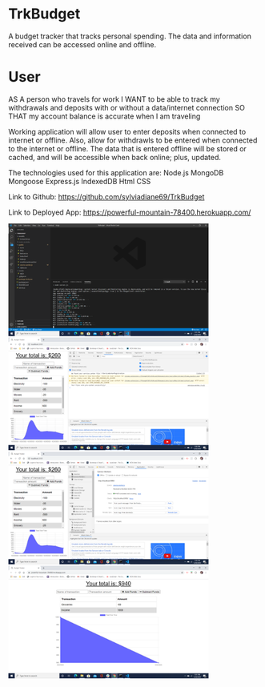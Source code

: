 # TrkBudget

A budget tracker that tracks personal spending. The data and information received can be accessed online and offline. 

# User
AS A person who travels for work
I WANT to be able to track my withdrawals and deposits with or without a data/internet connection
SO THAT my account balance is accurate when I am traveling

Working application will allow user to enter deposits when connected to internet or offline. Also, allow for withdrawls to be entered when connected to the internet or offline. The data that is entered offline will be stored or cached, and will be accessible when back online; plus, updated.

The technologies used for this application are:
Node.js
MongoDB
Mongoose
Express.js
IndexedDB
Html
CSS

Link to Github: https://github.com/sylviadiane69/TrkBudget

Link to Deployed App: https://powerful-mountain-78400.herokuapp.com/

<img src="images/Terminal.png" width="400"> <img src="images/BT1.png" width="400">
<img src="images/BT2.png" width="400"> <img src="images/BT3.png" width="400">




